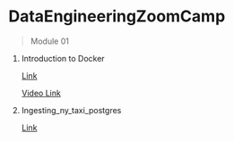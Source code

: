 # DataEngineeringZoomCamp

> Module 01

1. Introduction to Docker 

    [Link](Module_01/intro_to_docker/Readme.md) 

    [Video Link](https://www.youtube.com/watch?v=EYNwNlOrpr0&ab_channel=DataTalksClub%E2%AC%9B)

2. Ingesting_ny_taxi_postgres 
    
    [Link](Module_01/ingesting_ny_taxi_postgres/Readme.md)